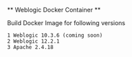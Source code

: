 ** Weblogic Docker Container **

Build Docker Image for following versions
```
1 Weblogic 10.3.6 (coming soon)
2 Weblogic 12.2.1
3 Apache 2.4.18
```
